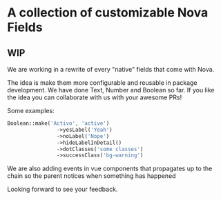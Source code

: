 # A collection of customizable Nova Fields

## WIP

We are working in a rewrite of every "native" fields that come with Nova.

The idea is make them more configurable and reusable in package development. We have done Text, Number and Boolean so far. If you like the idea you can collaborate with us with your awesome PRs!

Some examples:

```php
Boolean::make('Activo', 'active')
                ->yesLabel('Yeah')
                ->noLabel('Nope')
                ->hideLabelInDetail()
                ->dotClasses('some classes')
                ->successClass('bg-warning')
```

We are also adding events in vue components that propagates up to the chain so the parent notices when something has happened

Looking forward to see your feedback.
